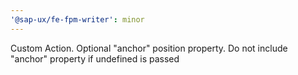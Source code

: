 ```yaml
---
'@sap-ux/fe-fpm-writer': minor
---
```


Custom Action. Optional "anchor" position property. Do not include "anchor" property if undefined is passed
